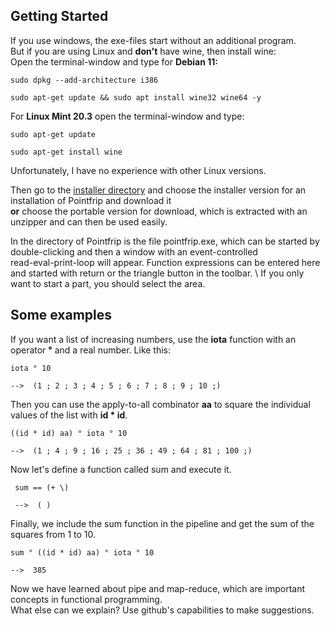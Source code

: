 ## Getting Started
If you use windows, the exe-files start without an additional program. \
But if you are using Linux and **don't** have wine, then install wine: \
Open the terminal-window and type for **Debian 11:**

    sudo dpkg --add-architecture i386
    
    sudo apt-get update && sudo apt install wine32 wine64 -y
For **Linux Mint 20.3** open the terminal-window and type:

    sudo apt-get update
    
    sudo apt-get install wine
Unfortunately, I have no experience with other Linux versions.

Then go to the [installer directory](https://github.com/metazip/pointfrip/tree/main/installer) and choose the installer version for an installation of Pointfrip and download it \
**or** choose the portable version for download, which is extracted with an unzipper and can then be used easily.

In the directory of Pointfrip is the file pointfrip.exe, which can be started by double-clicking and then a window with an event-controlled \
read-eval-print-loop will appear. Function expressions can be entered here and started with return or the triangle button in the toolbar. \ 
If you only want to start a part, you should select the area.

## Some examples
If you want a list of increasing numbers, use the **iota** function with an operator **°** and a real number. Like this:

    iota ° 10
    
    -->  (1 ; 2 ; 3 ; 4 ; 5 ; 6 ; 7 ; 8 ; 9 ; 10 ;)

Then you can use the apply-to-all combinator **aa** to square the individual values of the list with **id * id**.

    ((id * id) aa) ° iota ° 10
    
    -->  (1 ; 4 ; 9 ; 16 ; 25 ; 36 ; 49 ; 64 ; 81 ; 100 ;)
 
 Now let's define a function called sum and execute it.
 
     sum == (+ \)
     
     -->  ( )

Finally, we include the sum function in the pipeline and get the sum of the squares from 1 to 10.

    sum ° ((id * id) aa) ° iota ° 10
    
    -->  385

Now we have learned about pipe and map-reduce, which are important concepts in functional programming. \
What else can we explain? Use github's capabilities to make suggestions.
